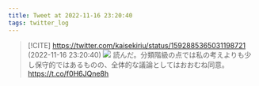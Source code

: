 ```yaml
---
title: Tweet at 2022-11-16 23:20:40
tags: twitter_log
---
```


> [!CITE] https://twitter.com/kaisekiriu/status/1592885365031198721 (2022-11-16 23:20:40)
> ![](https://twitter.com/kaisekiriu/status/1592885365031198721)
> 読んだ。分類階級の点では私の考えよりも少し保守的ではあるものの、全体的な議論としてはおおむね同意。
> https://t.co/f0H6JQne8h
